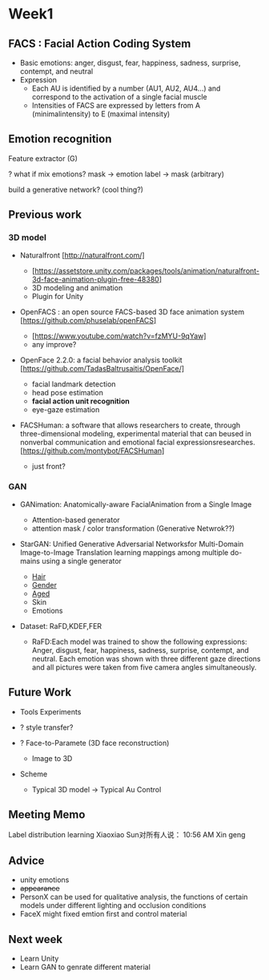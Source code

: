# Week1

## FACS : Facial Action Coding System

* Basic emotions: anger, disgust, fear, happiness, sadness, surprise, contempt, and neutral
* Expression
  * Each AU is identified by a number (AU1, AU2, AU4...)  and  correspond  to  the  activation  of  a  single  facial  muscle
  * Intensities of FACS are expressed by letters from A (minimalintensity) to E (maximal intensity) 

## Emotion recognition

Feature extractor (G)

? what if mix emotions? mask -> emotion label -> mask (arbitrary)

build a generative network? (cool thing?)

## Previous work

### 3D model

* Naturalfront [http://naturalfront.com/] 
  * [https://assetstore.unity.com/packages/tools/animation/naturalfront-3d-face-animation-plugin-free-48380]
  * 3D modeling and animation
  * Plugin for Unity
  
* OpenFACS : an open source FACS-based 3D face animation system [https://github.com/phuselab/openFACS]
  * [https://www.youtube.com/watch?v=fzMYU-9qYaw]
  * any improve?
  
* OpenFace 2.2.0: a facial behavior analysis toolkit [https://github.com/TadasBaltrusaitis/OpenFace/]
  * facial landmark detection
  * head pose estimation
  * **facial action unit recognition**
  * eye-gaze estimation
  
* FACSHuman: a software that allows researchers to create, through three-dimensional modeling, experimental material that can beused in nonverbal communication and emotional facial expressionsresearches. [https://github.com/montybot/FACSHuman]
  * just front?

### GAN

* GANimation: Anatomically-aware FacialAnimation from a Single Image
  * Attention-based generator
  * attention mask / color transformation (Generative Netwrok??)
  
* StarGAN: Unified Generative Adversarial Networksfor Multi-Domain Image-to-Image Translation
  learning mappings among multiple do-mains using a single generator
  * <u>Hair</u>
  * <u>Gender</u>
  * <u>Aged</u>
  * Skin
  * Emotions
  
* Dataset: RaFD,KDEF,FER
  * RaFD:Each model was trained to show the following expressions: Anger, disgust, fear, happiness, sadness, surprise, contempt, and neutral. Each emotion was shown with three different gaze directions and all pictures were taken from five camera angles simultaneously.

## Future Work

* Tools Experiments

* ? style transfer?
* ? Face-to-Paramete (3D  face  reconstruction)
  * Image to 3D
* Scheme
  * Typical 3D model -> Typical Au Control

## Meeting Memo

Label distribution learning
Xiaoxiao Sun对所有人说： 10:56 AM
Xin geng

## Advice

* unity emotions
* ~~appearance~~
* PersonX can be used for qualitative analysis, the functions of certain models under different lighting and occlusion conditions
* FaceX might fixed emtion first and control material

## Next week

* Learn Unity
* Learn GAN to genrate different material
